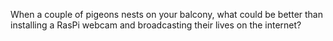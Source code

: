 When a couple of pigeons nests on your balcony, what could be better than installing a RasPi webcam and broadcasting
their lives on the internet?
